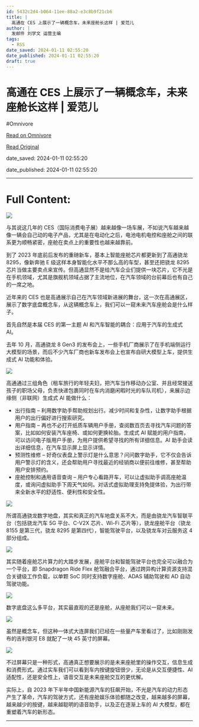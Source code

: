 ```yaml
---
id: 5432c2d4-b064-11ee-88a2-e3c8b9f21cb6
title: |
  高通在 CES 上展示了一辆概念车，未来座舱长这样 | 爱范儿
author: |
  发邮件 刘学文 运营主编
tags:
  - RSS
date_saved: 2024-01-11 02:55:20
date_published: 2024-01-11 02:55:20
draft: true
---
```


# 高通在 CES 上展示了一辆概念车，未来座舱长这样 | 爱范儿
#Omnivore

[Read on Omnivore](https://omnivore.app/me/ces-18cf7dd9ac0)

[Read Original](https://www.ifanr.com/1573115)

date_saved: 2024-01-11 02:55:20

date_published: 2024-01-11 02:55:20

--- 

# Full Content: 

![](https://proxy-prod.omnivore-image-cache.app/0x0,sKoH-zeIW_jXuFyznktV3y7vFJhGSfdIL2rzUcxgr-x8/https://s3.ifanr.com/wp-content/uploads/2024/01/GT-T.jpg!720) 

与其说这几年的 CES（国际消费电子展）越来越像一场车展，不如说汽车越来越像一辆会自己动的电子产品，尤其是在电动化之后，电池电机电控和座舱之间的联系更为顺畅紧密，座舱在卖点上的重要性也越来越靠前。

到了 2023 年底前后发布的重磅新车，基本上智能座舱芯片都更新到了高通骁龙 8295，像新奔驰 E 级这样本身智能化水平不那么高的车型，甚至还把骁龙 8295 芯片当做主要卖点来宣传。但高通显然不是给汽车企业们提供一块芯片，它不光是在手机领域，尤其是旗舰机领域占据了主流地位，在汽车领域的台前幕后也有自己的一席之地。

近年来的 CES 也是高通展示自己在汽车领域新进展的舞台，这一次在高通展区，展示了数字底盘概念车，从这辆概念车上，我们可以一窥未来汽车座舱会是什么样子。

首先自然是本届 CES 的第一主题 AI 和汽车智能的耦合：应用于汽车的生成式 AI。

去年 10 月，高通骁龙 8 Gen3 的发布会上，一些手机厂商展示了在手机端侧运行大模型的场景，而后不少汽车厂商也新车发布会上也宣布自研大模型上车，提供生成式 AI 功能和体验。

![](https://proxy-prod.omnivore-image-cache.app/1200x800,sZfKvsdOUvi34_udqAY65ib-l-T3UJtnqEhvrht14uHY/https://s3.ifanr.com/wp-content/uploads/2024/01/GT-6.jpg!720)

高通通过三组角色（租车旅行的年轻夫妇，把汽车当作移动办公室、并且经常接送孩子的职场父母，负责快递包裹同时在车内消磨闲暇时光的车队司机），来展示边缘侧（非联网）生成式 AI 能做什么：

* 出行指南 – 利用数字助手帮助规划出行。减少时间和复杂性，让数字助手根据用户的出行偏好进行搜索研究。
* 用户指南 – 再也不必打开纸质车辆用户手册，查阅数百页去寻找汽车问题的答案，比如如何安装汽车座椅、或如何更换轮胎。生成式 AI 赋能的用户指南，可以访问电子版用户手册，为用户提供希望寻找的所有详细信息。AI 助手会读出详细信息，在汽车显示屏上显示详情。
* 预测性维修 – 好奇仪表盘上警示灯是什么意思？问问数字助手，它不仅会告诉用户警示灯的含义，还会帮助用户寻找最近的经销商以便前往维修，甚至帮助用户安排预约。
* 座舱控制和通用语音查询 – 用户专心看路开车，可以让虚拟助手调高座舱温度，或询问虚拟助手下周天气如何。对话式虚拟助理支持免提体验，为出行带来全新水平的舒适性、便利性和安全性。

![](https://proxy-prod.omnivore-image-cache.app/1339x1138,s3pv1tU2JHplbFt12dYGosCSSI9gXWO7EVzSC2oATRFs/https://s3.ifanr.com/wp-content/uploads/2024/01/GT-1.jpg!720)

所谓高通骁龙数字地盘，其实和真正的汽车地盘关系不大，而是由骁龙汽车智联平台（包括骁龙汽车 5G 平台、C-V2X 芯片、Wi-Fi 芯片等），骁龙座舱平台（骁龙 8155 是第三代，骁龙 8295 是第四代），智能驾驶平台，以及骁龙车对云服务这 4 部分组成。

![](https://proxy-prod.omnivore-image-cache.app/1280x720,sXEkWaQnaOE6P3Oujg9yxYKF6W7EKSLizteOHht9ef9I/https://s3.ifanr.com/wp-content/uploads/2024/01/GT-5.jpg!720)

其实随着座舱芯片算力的大踏步发展，座舱平台和智能驾驶平台也完全可以融合为一个平台，即 Snapdragon Ride Flex 舱驾融合平台，通过跨异构计算资源支持混合关键级工作负载，以单颗 SoC 同时支持数字座舱、ADAS 辅助驾驶和 AD 自动驾驶功能。

![](https://proxy-prod.omnivore-image-cache.app/1200x673,s8SYytxIUTnPb4gsFAqKAtVpvYMPVzjoJM40dYymrN3Y/https://s3.ifanr.com/wp-content/uploads/2024/01/GT-7.jpg!720)

数字底盘这么多平台，其实最直观的还是座舱，从座舱我们可以一窥未来。

![](https://proxy-prod.omnivore-image-cache.app/1267x714,sGFtfOzy83LcUb0Vcxe6p4gycI7bmpaObjaEqV48sofU/https://s3.ifanr.com/wp-content/uploads/2024/01/GT-3.jpg!720)

虽然是概念车，但这种一体式大连屏我们已经在一些量产车里看过了，比如刚刚发布的吉利银河 E8 就配了一块 45 英寸的屏幕。

![](https://proxy-prod.omnivore-image-cache.app/1200x675,sqHjQRdYAYaX8kesLz9BlMbIP50AMXr6WmyfoR8Ii8PI/https://s3.ifanr.com/wp-content/uploads/2024/01/GT-8.jpg!720)

不过屏幕只是一种形式，高通真正想要展示的是未来座舱里的操作交互，信息生成和消费形式。通过实车我们可以看到车内按键旋钮很少，无论是从交互便捷性、AI 适配性，还是安全性上，语音交互是未来座舱交互的更优解。

实际上，自 2023 年下半年中国新能源汽车的狂飙开始，不光是汽车的动力形态产生了革命，汽车的驾驶方式，还有座舱娱乐体验都随之改变，越来越多的屏幕，越来越少的按键，越来越聪明的语音助手，以及正在逐渐上车的 AI 大模型，都在重塑着汽车的新形态。

---

